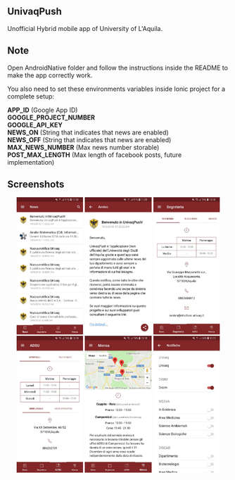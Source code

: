 ## UnivaqPush
Unofficial Hybrid mobile app of University of L'Aquila. 

## Note
Open AndroidNative folder and follow the instructions inside the README to
make the app correctly work.

You also need to set these environments variables inside Ionic project for a 
complete setup:

<b>APP_ID</b> (Google App ID)<br />
<b>GOOGLE_PROJECT_NUMBER</b><br />
<b>GOOGLE_API_KEY</b><br />
<b>NEWS_ON</b> (String that indicates that news are enabled)<br />
<b>NEWS_OFF</b> (String that indicates that news are enabled)<br />
<b>MAX_NEWS_NUMBER</b> (Max news number storable)<br />
<b>POST_MAX_LENGTH</b> (Max length of facebook posts, future implementation)<br />

## Screenshots

<p align="center">
  <img width=30% src="screenshots/notizie.jpg"> 
  <img width=30% src="screenshots/dettaglio-notizia.jpg">
  <img width=30% src="screenshots/segreteria.jpg">
  <img width=30% src="screenshots/adsu.jpg">
  <img width=30% src="screenshots/mensa.jpg">
  <img width=30% src="screenshots/dipartimenti.jpg">
</p>
